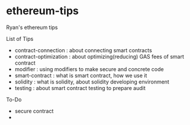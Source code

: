 # ethereum-tips
Ryan's ethereum tips

List of Tips
  - contract-connection : about connecting smart contracts
  - contract-optimization : about optimizing(reducing) GAS fees of smart contract
  - modifier : using modifiers to make secure and concrete code
  - smart-contract : what is smart contract, how we use it
  - solidity : what is solidity, about solidity developing environment
  - testing : about smart contract testing to prepare audit

To-Do
  - secure contract
  -